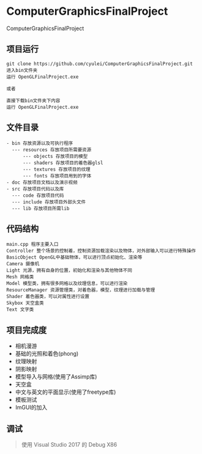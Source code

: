 ﻿# ComputerGraphicsFinalProject
ComputerGraphicsFinalProject
## 项目运行
```
git clone https://github.com/cyulei/ComputerGraphicsFinalProject.git
进入bin文件夹
运行 OpenGLFinalProject.exe

或者

直接下载bin文件夹下内容
运行 OpenGLFinalProject.exe
```

##  文件目录
```
- bin 存放资源以及可执行程序
  --- resources 存放项目所需要资源
      --- objects 存放项目的模型
      --- shaders 存放项目的着色器glsl
      --- textures 存放项目的纹理
      --- fonts 存放项目用到的字体
- doc 存放项目文档以及演示视频
- src 存放项目代码以及库
  --- code 存放项目代码
  --- include 存放项目外部头文件
  --- lib 存放项目所需lib

```

## 代码结构
```
main.cpp 程序主要入口
Controller 整个场景的控制着，控制资源加载渲染以及物体，对外部输入可以进行特殊操作
BasicObject OpenGL中基础物体，可以进行顶点初始化、渲染等
Camera 摄像机
Light 光源，拥有自身的位置，初始化和渲染与其他物体不同
Mesh 网格类
Model 模型类，拥有很多网格以及纹理信息，可以进行渲染
ResourceManager 资源管理类，对着色器，模型，纹理进行加载与管理
Shader 着色器类，可以对属性进行设置
Skybox 天空盒类
Text 文字类
```

## 项目完成度
- 相机漫游
- 基础的光照和着色(phong)
- 纹理映射
- 阴影映射
- 模型导入与网格(使用了Assimp库)
- 天空盒
- 中文与英文的平面显示(使用了freetype库)
- 模板测试
- ImGUI的加入

## 调试
> 使用 Visual Studio 2017 的 Debug X86